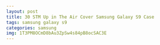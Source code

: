 ```yaml
---
layout: post
title: 30 STM Up in The Air Cover Samsung Galaxy S9 Case
tags: samsung galaxy s9
categories: samsung
img: 1T3PM8OCmD8bAu3ZpSw4s84pB8ocSAC3E
---
```

